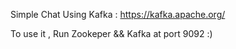 Simple Chat Using Kafka : https://kafka.apache.org/

To use it , Run Zookeper && Kafka at port 9092 :)
